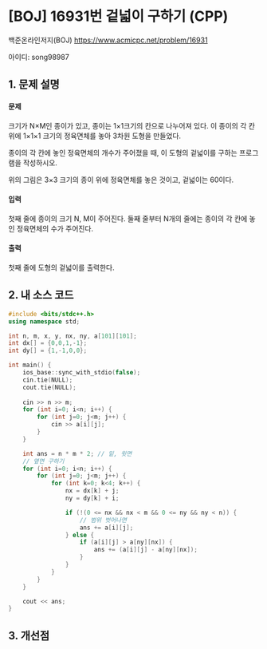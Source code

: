 # [BOJ] 16931번 겉넓이 구하기 (CPP)


백준온라인저지(BOJ) https://www.acmicpc.net/problem/16931


아이디: song98987


## 1. 문제 설명

#### 문제
크기가 N×M인 종이가 있고, 종이는 1×1크기의 칸으로 나누어져 있다. 이 종이의 각 칸 위에 1×1×1 크기의 정육면체를 놓아 3차원 도형을 만들었다.

종이의 각 칸에 놓인 정육면체의 개수가 주어졌을 때, 이 도형의 겉넓이를 구하는 프로그램을 작성하시오.



위의 그림은 3×3 크기의 종이 위에 정육면체를 놓은 것이고, 겉넓이는 60이다.

#### 입력
첫째 줄에 종이의 크기 N, M이 주어진다. 둘째 줄부터 N개의 줄에는 종이의 각 칸에 놓인 정육면체의 수가 주어진다.

#### 출력
첫째 줄에 도형의 겉넓이를 출력한다.

## 2. 내 소스 코드

```c++
#include <bits/stdc++.h>
using namespace std;

int n, m, x, y, nx, ny, a[101][101];
int dx[] = {0,0,1,-1};
int dy[] = {1,-1,0,0};

int main() {
    ios_base::sync_with_stdio(false);
    cin.tie(NULL);
    cout.tie(NULL);
    
    cin >> n >> m;
    for (int i=0; i<n; i++) {
        for (int j=0; j<m; j++) {
            cin >> a[i][j];
        }
    }

    int ans = n * m * 2; // 밑, 윗면
    // 옆면 구하기
    for (int i=0; i<n; i++) {
        for (int j=0; j<m; j++) {
            for (int k=0; k<4; k++) {
                nx = dx[k] + j;
                ny = dy[k] + i;

                if (!(0 <= nx && nx < m && 0 <= ny && ny < n)) {
                    // 범위 벗어나면
                    ans += a[i][j];
                } else {
                    if (a[i][j] > a[ny][nx]) {
                        ans += (a[i][j] - a[ny][nx]);
                    }
                }
            }
        }
    }

    cout << ans;
}
```

## 3. 개선점

